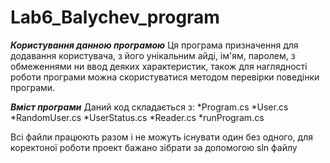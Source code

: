 # Lab6_Balychev_program
___Користування данною програмою___
Ця програма призначення для додавання користувача, з його унікальним айді, ім'ям, паролем, з обмеженнями ни ввод деяких характеристик, 
також для наглядності роботи програми можна скористуватися методом перевірки поведінки програми.



___Вміст програми___
Даний код складається з:
*Program.cs
  *User.cs
  *RandomUser.cs
  *UserStatus.cs
  *Reader.cs
  *runProgram.cs
  
Всі файли працюють разом і не можуть існувати один без одного, для коректоної роботи проект бажано зібрати за допомогою sln файлу
